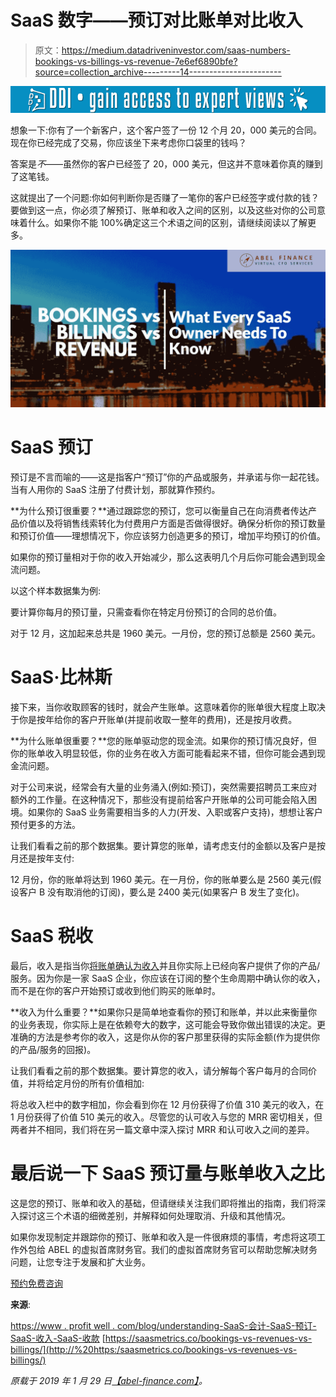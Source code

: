 # SaaS 数字——预订对比账单对比收入

> 原文：<https://medium.datadriveninvestor.com/saas-numbers-bookings-vs-billings-vs-revenue-7e6ef6890bfe?source=collection_archive---------14----------------------->

[![](img/b409ebda890be31573a43462dd19d4c8.png)](http://www.track.datadriveninvestor.com/1B9E)

想象一下:你有了一个新客户，这个客户签了一份 12 个月 20，000 美元的合同。现在你已经完成了交易，你应该坐下来考虑你口袋里的钱吗？

答案是*不*——虽然你的客户已经签了 20，000 美元，但这并不意味着你真的赚到了这笔钱。

这就提出了一个问题:你如何判断你是否赚了一笔你的客户已经签字或付款的钱？要做到这一点，你必须了解预订、账单和收入之间的区别，以及这些对你的公司意味着什么。如果你不能 100%确定这三个术语之间的区别，请继续阅读以了解更多。

![](img/9431dc4988ed24568c1b44738e3e3ea4.png)

# SaaS 预订

预订是不言而喻的——这是指客户“预订”你的产品或服务，并承诺与你一起花钱。当有人用你的 SaaS 注册了付费计划，那就算作预约。

**为什么预订很重要？**通过跟踪您的预订，您可以衡量自己在向消费者传达产品价值以及将销售线索转化为付费用户方面是否做得很好。确保分析你的预订数量和预订价值——理想情况下，你应该努力创造更多的预订，增加平均预订的价值。

如果你的预订量相对于你的收入开始减少，那么这表明几个月后你可能会遇到现金流问题。

以这个样本数据集为例:

要计算你每月的预订量，只需查看你在特定月份预订的合同的总价值。

对于 12 月，这加起来总共是 1960 美元。一月份，您的预订总额是 2560 美元。

# SaaS·比林斯

接下来，当你收取顾客的钱时，就会产生账单。这意味着你的账单很大程度上取决于你是按年给你的客户开账单(并提前收取一整年的费用)，还是按月收费。

**为什么账单很重要？**您的账单驱动您的现金流。如果你的预订情况良好，但你的账单收入明显较低，你的业务在收入方面可能看起来不错，但你可能会遇到现金流问题。

对于公司来说，经常会有大量的业务涌入(例如:预订)，突然需要招聘员工来应对额外的工作量。在这种情况下，那些没有提前给客户开账单的公司可能会陷入困境。如果你的 SaaS 业务需要相当多的人力(开发、入职或客户支持)，想想让客户预付更多的方法。

让我们看看之前的那个数据集。要计算您的账单，请考虑支付的金额以及客户是按月还是按年支付:

12 月份，你的账单将达到 1960 美元。在一月份，你的账单要么是 2560 美元(假设客户 B 没有取消他的订阅)，要么是 2400 美元(如果客户 B 发生了变化)。

# SaaS 税收

最后，收入是指当你[将账单确认为收入](https://abel-finance.com/saas-revenue-recognition/)并且你实际上已经向客户提供了你的产品/服务。因为你是一家 SaaS 企业，你应该在订阅的整个生命周期中确认你的收入，而不是在你的客户开始预订或收到他们购买的账单时。

**收入为什么重要？**如果你只是简单地查看你的预订和账单，并以此来衡量你的业务表现，你实际上是在依赖夸大的数字，这可能会导致你做出错误的决定。更准确的方法是参考你的收入，这是你从你的客户那里获得的实际金额(作为提供你的产品/服务的回报)。

让我们看看之前的那个数据集。要计算您的收入，请分解每个客户每月的合同价值，并将给定月份的所有价值相加:

将总收入栏中的数字相加，你会看到你在 12 月份获得了价值 310 美元的收入，在 1 月份获得了价值 510 美元的收入。尽管您的认可收入与您的 MRR 密切相关，但两者并不相同，我们将在另一篇文章中深入探讨 MRR 和认可收入之间的差异。

# 最后说一下 SaaS 预订量与账单收入之比

这是您的预订、账单和收入的基础，但请继续关注我们即将推出的指南，我们将深入探讨这三个术语的细微差别，并解释如何处理取消、升级和其他情况。

如果你发现制定并跟踪你的预订、账单和收入是一件很麻烦的事情，考虑将这项工作外包给 ABEL 的虚拟首席财务官。我们的虚拟首席财务官可以帮助您解决财务问题，让您专注于发展和扩大业务。

[预约免费咨询](https://calendly.com/abel-finance/30-min-call)

**来源**:

[https://www . profit well . com/blog/understanding-SaaS-会计-SaaS-预订-SaaS-收入-SaaS-收款](https://www.profitwell.com/blog/understanding-saas-accounting-saas-bookings-saas-revenue-saas-collections) [https://saasmetrics.co/bookings-vs-revenues-vs-billings/](http://%20https:/saasmetrics.co/bookings-vs-revenues-vs-billings/)

*原载于 2019 年 1 月 29 日*[*【abel-finance.com】*](https://abel-finance.com/saas-bookings-saas-billings-saas-revenue/)*。*